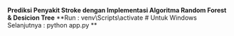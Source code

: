 **Prediksi Penyakit Stroke dengan Implementasi Algoritma Random Forest & Desicion Tree**
**Run  : venv\Scripts\activate  # Untuk Windows
Selanjutnya : python app.py   **
